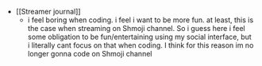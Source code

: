   * [[Streamer journal]]
    * i feel boring when coding. i feel i want to be more fun. at least, this is the case when streaming on Shmoji channel. So i guess here i feel some obligation to be fun/entertaining using my social interface, but i literally cant focus on that when coding. I think for this reason im no longer gonna code on Shmoji channel